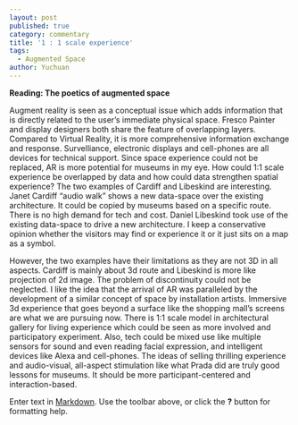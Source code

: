 ```yaml
---
layout: post
published: true
category: commentary
title: '1 : 1 scale experience'
tags:
  - Augmented Space
author: Yuchuan
---
```

**Reading: The poetics of augmented space**

Augment reality is seen as a conceptual issue which adds information that is directly related to the user’s immediate physical space. Fresco Painter and display designers both share the feature of overlapping layers. Compared to Virtual Reality, it is more comprehensive information exchange and response. Survelliance, electronic displays and cell-phones are all devices for technical support. Since space experience could not be replaced, AR is more potential for museums in my eye. How could 1:1 scale experience be overlapped by data and how could data strengthen spatial experience? The two examples of Cardiff and Libeskind are interesting. Janet Cardiff “audio walk” shows a new data-space over the existing architecture. It could be copied by museums based on a specific route. There is no high demand for tech and cost. Daniel Libeskind took use of the existing data-space to drive a new architecture. I keep a conservative opinion whether the visitors may find or experience it or it just sits on a map as a symbol. 

However, the two examples have their limitations as they are not 3D in all aspects. Cardiff is mainly about 3d route and Libeskind is more like projection of 2d image. The problem of discontinuity could not be neglected. I like the idea that the arrival of AR was paralleled by the development of a similar concept of space by installation artists. Immersive 3d experience that goes beyond a surface like the shopping mall’s screens are what we are pursuing now. There is 1:1 scale model in architectural gallery for living experience which could be seen as more involved and participatory experiment. Also, tech could be mixed use like multiple sensors for sound and even reading facial expression, and intelligent devices like Alexa and cell-phones. The ideas of selling thrilling experience and audio-visual, all-aspect stimulation like what Prada did are truly good lessons for museums. It should be more participant-centered and interaction-based.

Enter text in [Markdown](http://daringfireball.net/projects/markdown/). Use the toolbar above, or click the **?** button for formatting help.
